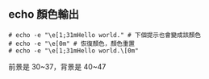 ## echo 顏色輸出
```shell
# echo -e "\e[1;31mHello world." # 下個提示也會變成該顏色
# echo -e "\e[0m" # 恢復顏色，顏色重置
# echo -e "\e[1;31mHello world.\[0m"
```

前景是 30~37，背景是 40~47
